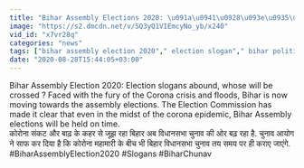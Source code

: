 ```yaml
---
title: "Bihar Assembly Elections 2020: \u091a\u0941\u0928\u093e\u0935\u0940 \u0928\u093e\u0930\u094b\u0902 \u0915\u0940 \u092d\u0930\u092e\u093e\u0930, \u0915\u093f\u0938\u0915\u0940 \u0928\u0948\u092f\u093e \u0939\u094b\u0917\u0940 \u092a\u093e\u0930 ? \u0935\u0928\u0907\u0902\u0921\u093f\u092f\u093e \u0939\u093f\u0902\u0926\u0940"
image: "https://s2.dmcdn.net/v/SQ3yQ1VIEmcyNo_yb/x240"
vid_id: "x7vr28q"
categories: "news"
tags: ["bihar assembly election 2020"," election slogan"," bihar political parties"]
date: "2020-08-28T15:44:05+03:00"
---
```

Bihar Assembly Election 2020: Election slogans abound, whose will be crossed ? Faced with the fury of the Corona crisis and floods, Bihar is now moving towards the assembly elections. The Election Commission has made it clear that even in the midst of the corona epidemic, Bihar Assembly elections will be held on time.    <br>कोरोना संकट और बाढ़ के कहर से जूझ रहा बिहार अब विधानसभा चुनाव की ओर बढ़ रहा है. चुनाव आयोग ने साफ कर दिया है कि कोरोना महामारी के बीच भी बिहार विधानसभा चुनाव तय समय पर ही कराए जाएंगे.    <br>#BiharAssemblyElection2020 #Slogans #BiharChunav
